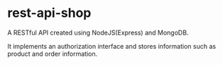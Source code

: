 # rest-api-shop
A RESTful API created using NodeJS(Express) and MongoDB.

It implements an authorization interface and stores information such as product and order information.

